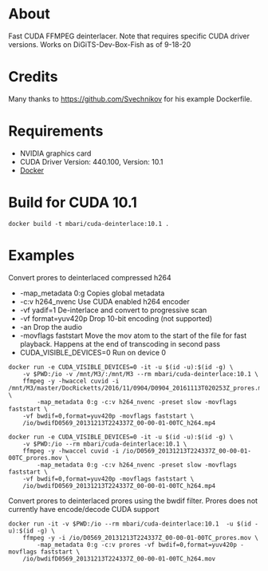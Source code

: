 # About 

Fast CUDA FFMPEG deinterlacer. Note that requires specific CUDA driver versions.
Works on DiGiTS-Dev-Box-Fish as of 9-18-20  

# Credits

Many thanks to https://github.com/Svechnikov for his example Dockerfile.

# Requirements

 - NVIDIA graphics card 
 - CUDA Driver Version: 440.100, Version: 10.1 
 - [Docker](www.docker.com)


# Build for CUDA 10.1

```
docker build -t mbari/cuda-deinterlace:10.1 .
```

# Examples

Convert prores to deinterlaced compressed h264

 * -map_metadata 0:g  	Copies global metadata
 * -c:v h264_nvenc       	Use CUDA enabled h264 encoder
 * -vf yadif=1		De-interlace and convert to progressive scan
 * -vf format=yuv420p	Drop 10-bit encoding (not supported)
 * -an			Drop the audio
 * -movflags faststart	Move the mov atom to the start of the file for fast playback. Happens at the end of transcoding in second pass
 * CUDA_VISIBLE_DEVICES=0  Run on device 0

```
docker run -e CUDA_VISIBLE_DEVICES=0 -it -u $(id -u):$(id -g) \
	-v $PWD:/io -v /mnt/M3/:/mnt/M3 --rm mbari/cuda-deinterlace:10.1 \
	ffmpeg -y -hwaccel cuvid -i /mnt/M3/master/DocRicketts/2016/11/0904/D0904_20161113T020253Z_prores.mov \
        -map_metadata 0:g -c:v h264_nvenc -preset slow -movflags faststart \
	-vf bwdif=0,format=yuv420p -movflags faststart \
	/io/bwdifD0569_20131213T224337Z_00-00-01-00TC_h264.mp4

docker run -e CUDA_VISIBLE_DEVICES=0 -it -u $(id -u):$(id -g) \
	-v $PWD:/io --rm mbari/cuda-deinterlace:10.1 \
	ffmpeg -y -hwaccel cuvid -i /io/D0569_20131213T224337Z_00-00-01-00TC_prores.mov \
        -map_metadata 0:g -c:v h264_nvenc -preset slow -movflags faststart \
	-vf bwdif=0,format=yuv420p -movflags faststart \
	/io/bwdifD0569_20131213T224337Z_00-00-01-00TC_h264.mp4
```

Convert prores to deinterlaced prores using the bwdif filter. 
Prores does not currently have encode/decode CUDA support 

```
docker run -it -v $PWD:/io --rm mbari/cuda-deinterlace:10.1  -u $(id -u):$(id -g) \
	ffmpeg -y -i /io/D0569_20131213T224337Z_00-00-01-00TC_prores.mov \
        -map_metadata 0:g -c:v prores -vf bwdif=0,format=yuv420p -movflags faststart \
	/io/bwdifD0569_20131213T224337Z_00-00-01-00TC_h264.mov
```

